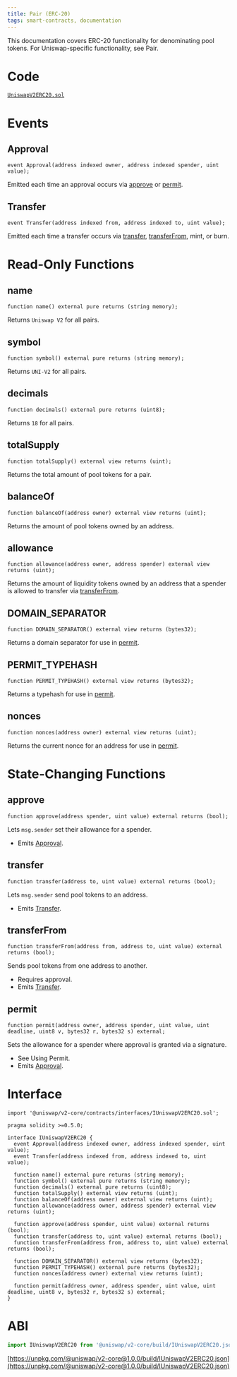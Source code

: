```yaml
---
title: Pair (ERC-20)
tags: smart-contracts, documentation
---
```


This documentation covers ERC-20 functionality for denominating pool tokens. For Uniswap-specific functionality, see <Link to='/docs/v2/smart-contracts/pair'>Pair</Link>.

# Code

[`UniswapV2ERC20.sol`](https://github.com/Uniswap/uniswap-v2-core/blob/master/contracts/UniswapV2ERC20.sol)

# Events

## Approval

```solidity
event Approval(address indexed owner, address indexed spender, uint value);
```

Emitted each time an approval occurs via [approve](#approve) or [permit](#permit).

## Transfer

```solidity
event Transfer(address indexed from, address indexed to, uint value);
```

Emitted each time a transfer occurs via [transfer](#transfer-1), [transferFrom](#transferfrom), <Link to='/docs/v2/smart-contracts/pair/#mint-1'>mint</Link>, or <Link to='/docs/v2/smart-contracts/pair/#burn-1'>burn</Link>.

# Read-Only Functions

## name

```solidity
function name() external pure returns (string memory);
```

Returns `Uniswap V2` for all pairs.

## symbol

```solidity
function symbol() external pure returns (string memory);
```

Returns `UNI-V2` for all pairs.

## decimals

```solidity
function decimals() external pure returns (uint8);
```

Returns `18` for all pairs.

## totalSupply

```solidity
function totalSupply() external view returns (uint);
```

Returns the total amount of pool tokens for a pair.

## balanceOf

```solidity
function balanceOf(address owner) external view returns (uint);
```

Returns the amount of pool tokens owned by an address.

## allowance

```solidity
function allowance(address owner, address spender) external view returns (uint);
```

Returns the amount of liquidity tokens owned by an address that a spender is allowed to transfer via [transferFrom](#transferfrom).

## DOMAIN_SEPARATOR

```solidity
function DOMAIN_SEPARATOR() external view returns (bytes32);
```

Returns a domain separator for use in [permit](#permit).

## PERMIT_TYPEHASH

```solidity
function PERMIT_TYPEHASH() external view returns (bytes32);
```

Returns a typehash for use in [permit](#permit).

## nonces

```solidity
function nonces(address owner) external view returns (uint);
```

Returns the current nonce for an address for use in [permit](#permit).

# State-Changing Functions

## approve

```solidity
function approve(address spender, uint value) external returns (bool);
```

Lets `msg.sender` set their allowance for a spender.

- Emits [Approval](#approval).

## transfer

```solidity
function transfer(address to, uint value) external returns (bool);
```

Lets `msg.sender` send pool tokens to an address.

- Emits [Transfer](#transfer).

## transferFrom

```solidity
function transferFrom(address from, address to, uint value) external returns (bool);
```

Sends pool tokens from one address to another.

- Requires approval.
- Emits [Transfer](#transfer).

## permit

```solidity
function permit(address owner, address spender, uint value, uint deadline, uint8 v, bytes32 r, bytes32 s) external;
```

Sets the allowance for a spender where approval is granted via a signature.

- See <Link to='/docs/v2/smart-contract-integration/supporting-meta-transactions/'>Using Permit</Link>.
- Emits [Approval](#approval).

# Interface

```solidity
import '@uniswap/v2-core/contracts/interfaces/IUniswapV2ERC20.sol';
```

```solidity
pragma solidity >=0.5.0;

interface IUniswapV2ERC20 {
  event Approval(address indexed owner, address indexed spender, uint value);
  event Transfer(address indexed from, address indexed to, uint value);

  function name() external pure returns (string memory);
  function symbol() external pure returns (string memory);
  function decimals() external pure returns (uint8);
  function totalSupply() external view returns (uint);
  function balanceOf(address owner) external view returns (uint);
  function allowance(address owner, address spender) external view returns (uint);

  function approve(address spender, uint value) external returns (bool);
  function transfer(address to, uint value) external returns (bool);
  function transferFrom(address from, address to, uint value) external returns (bool);

  function DOMAIN_SEPARATOR() external view returns (bytes32);
  function PERMIT_TYPEHASH() external pure returns (bytes32);
  function nonces(address owner) external view returns (uint);

  function permit(address owner, address spender, uint value, uint deadline, uint8 v, bytes32 r, bytes32 s) external;
}
```

# ABI

```typescript
import IUniswapV2ERC20 from '@uniswap/v2-core/build/IUniswapV2ERC20.json'
```

[https://unpkg.com/@uniswap/v2-core@1.0.0/build/IUniswapV2ERC20.json](https://unpkg.com/@uniswap/v2-core@1.0.0/build/IUniswapV2ERC20.json)

